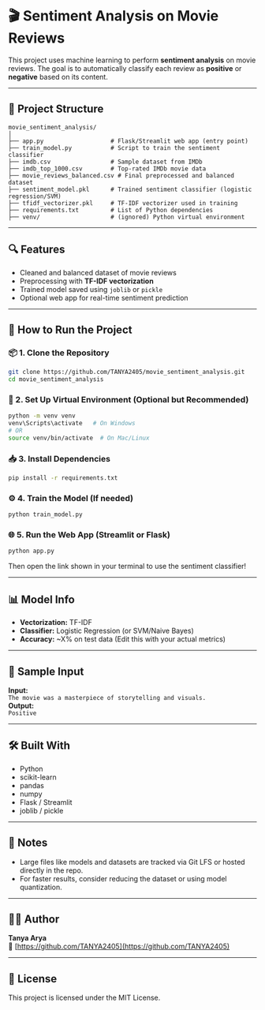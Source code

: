 # 🎬 Sentiment Analysis on Movie Reviews

This project uses machine learning to perform **sentiment analysis** on movie reviews. The goal is to automatically classify each review as **positive** or **negative** based on its content.

---

## 📂 Project Structure

```
movie_sentiment_analysis/
│
├── app.py                   # Flask/Streamlit web app (entry point)
├── train_model.py           # Script to train the sentiment classifier
├── imdb.csv                 # Sample dataset from IMDb
├── imdb_top_1000.csv        # Top-rated IMDb movie data
├── movie_reviews_balanced.csv # Final preprocessed and balanced dataset
├── sentiment_model.pkl      # Trained sentiment classifier (logistic regression/SVM)
├── tfidf_vectorizer.pkl     # TF-IDF vectorizer used in training
├── requirements.txt         # List of Python dependencies
├── venv/                    # (ignored) Python virtual environment
```

---

## 🔍 Features

- Cleaned and balanced dataset of movie reviews
- Preprocessing with **TF-IDF vectorization**
- Trained model saved using `joblib` or `pickle`
- Optional web app for real-time sentiment prediction

---

## 🚀 How to Run the Project

### 📦 1. Clone the Repository

```bash
git clone https://github.com/TANYA2405/movie_sentiment_analysis.git
cd movie_sentiment_analysis
```

### 🐍 2. Set Up Virtual Environment (Optional but Recommended)

```bash
python -m venv venv
venv\Scripts\activate   # On Windows
# OR
source venv/bin/activate  # On Mac/Linux
```

### 📥 3. Install Dependencies

```bash
pip install -r requirements.txt
```

### ⚙️ 4. Train the Model (If needed)

```bash
python train_model.py
```

### 🌐 5. Run the Web App (Streamlit or Flask)

```bash
python app.py
```
Then open the link shown in your terminal to use the sentiment classifier!

---

## 📊 Model Info

- **Vectorization:** TF-IDF
- **Classifier:** Logistic Regression (or SVM/Naive Bayes)
- **Accuracy:** ~X% on test data (Edit this with your actual metrics)

---

## 🧠 Sample Input

**Input:**  
`The movie was a masterpiece of storytelling and visuals.`  
**Output:**  
`Positive`

---

## 🛠️ Built With

- Python
- scikit-learn
- pandas
- numpy
- Flask / Streamlit
- joblib / pickle

---

## 📎 Notes

- Large files like models and datasets are tracked via Git LFS or hosted directly in the repo.
- For faster results, consider reducing the dataset or using model quantization.

---

## 🙋‍♀️ Author

**Tanya Arya**  
🔗 [https://github.com/TANYA2405](https://github.com/TANYA2405)

---

## 📄 License

This project is licensed under the MIT License.
